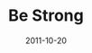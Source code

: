 ---
layout: music 
title: "Be Strong"
date: 2011-10-20 
description: "Be Strong - original song created for the Strong Challenge."
audio: "http://s3.amazonaws.com/crossroads-media/media/legacy/mp3/be_strong_128mbs.mp3"
audio-duration: "04:25"
src: "http://s3.amazonaws.com/crossroads-media/images/legacy/content/Strong_190x110.jpg"
---